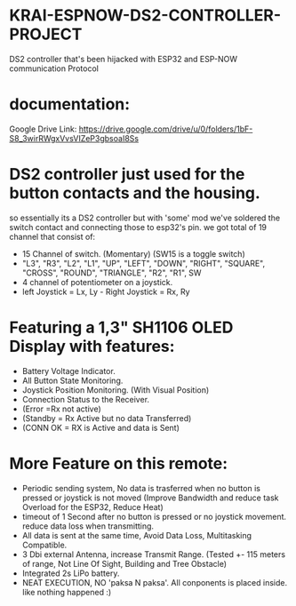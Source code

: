 # KRAI-ESPNOW-DS2-CONTROLLER-PROJECT
DS2 controller that's been hijacked with ESP32 and ESP-NOW communication Protocol

# documentation:
Google Drive Link: https://drive.google.com/drive/u/0/folders/1bF-S8_3wirRWgxVvsVIZeP3gbsoaI8Ss

# DS2 controller just used for the button contacts and the housing.
so essentially its a DS2 controller but with 'some' mod
we've soldered the switch contact and connecting those to esp32's pin.
we got total of 19 channel that consist of:
- 15 Channel of switch. (Momentary) (SW15 is a toggle switch) 
- "L3", "R3", "L2", "L1", "UP", "LEFT", "DOWN", "RIGHT", "SQUARE", "CROSS", "ROUND", "TRIANGLE", "R2", "R1", SW
- 4 channel of potentiometer on a joystick.
- left Joystick = Lx, Ly  -  Right Joystick = Rx, Ry

# Featuring a 1,3" SH1106 OLED Display with features:
- Battery Voltage Indicator.
- All Button State Monitoring.
- Joystick Position Monitoring. (With Visual Position)
- Connection Status to the Receiver.
- (Error =Rx not active)
- (Standby = Rx Active but no data Transferred)
- (CONN OK = RX is Active and data is Sent)

# More Feature on this remote:
- Periodic sending system, No data is trasferred when no button is pressed or joystick is not moved (Improve Bandwidth and reduce task Overload for the ESP32, Reduce Heat)
- timeout of 1 Second after no button is pressed or no joystick movement. reduce data loss when transmitting.
- All data is sent at the same time, Avoid Data Loss, Multitasking Compatible.
- 3 Dbi external Antenna, increase Transmit Range. (Tested +- 115 meters of range, Not Line Of Sight, Building and Tree Obstacle)
- Integrated 2s LiPo battery.
- NEAT EXECUTION, NO 'paksa N paksa'. All conponents is placed inside. like nothing happened :)
